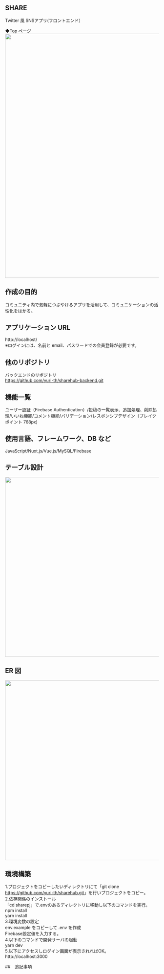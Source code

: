 ## SHARE<br>
Twitter 風 SNSアプリ(フロントエンド）<br>

◆Top ページ<br>
<img src="https://github.com/yuri-th/sharehub/assets/117786989/6afe7101-d671-43a1-a5f6-38eb52165610" width="800"><br>

## 作成の目的

コミュニティ内で気軽につぶやけるアプリを活用して、コミュニケーションの活性化をはかる。

## アプリケーション URL<br>

http://localhost/<br>
※ログインには、名前と email、パスワードでの会員登録が必要です。<br>

## 他のリポジトリ<br>

バックエンドのリポジトリ<br>
https://github.com/yuri-th/sharehub-backend.git

## 機能一覧<br>

ユーザー認証（Firebase Authentication）/投稿の一覧表示、追加処理、削除処理/いいね機能/コメント機能/バリデーション/レスポンシブデザイン（ブレイクポイント 768px)<br>

## 使用言語、フレームワーク、DB など<br>

JavaScript/Nuxt.js/Vue.js/MySQL/Firebase<br>

## テーブル設計<br>

<img src="https://github.com/yuri-th/sharehub/assets/117786989/8a029445-75f2-47a2-84cf-ee81d7fa7718" width="589"><br>

## ER 図<br>

<img src="https://github.com/yuri-th/sharehub/assets/117786989/7b318f05-e53a-4570-aac9-d5c5eec7f5a0" width="589"><br>

## 環境構築<br>

1.プロジェクトをコピーしたいディレクトリにて「git clone <https://github.com/yuri-th/sharehub.git>」を行いプロジェクトをコピー。<br>
2.依存関係のインストール<br>
「cd sharepj」で.envのあるディレクトリに移動し以下のコマンドを実行。<br>
npm install<br>
yarn install<br>
3.環境変数の設定<br>
env.example をコピーして .env を作成<br>
Firebase設定値を入力する。<br>
4.以下のコマンドで開発サーバの起動<br>
yarn dev<br>
5.以下にアクセスしログイン画面が表示されればOK。<br>
 http://localhost:3000



##　追記事項<br>
